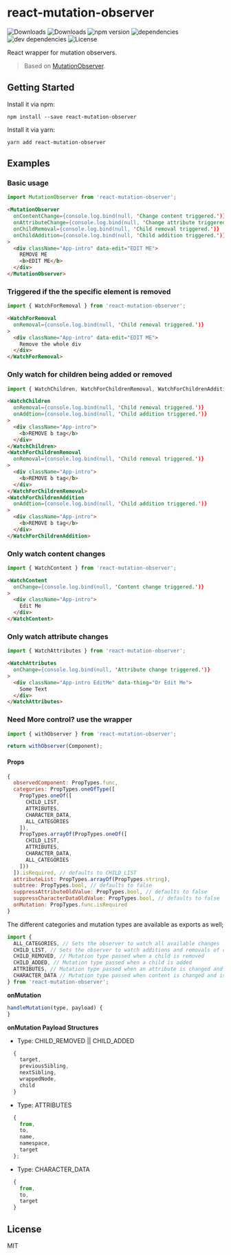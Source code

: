 # react-mutation-observer

![Downloads](https://img.shields.io/npm/dm/react-mutation-observer.svg)
![Downloads](https://img.shields.io/npm/dt/react-mutation-observer.svg)
![npm version](https://img.shields.io/npm/v/react-mutation-observer.svg)
![dependencies](https://img.shields.io/david/jcgertig/react-mutation-observer.svg)
![dev dependencies](https://img.shields.io/david/dev/jcgertig/react-mutation-observer.svg)
![License](https://img.shields.io/npm/l/react-mutation-observer.svg)

React wrapper for mutation observers.

> Based on
[MutationObserver](https://developer.mozilla.org/en-US/docs/Web/API/MutationObserver).

## Getting Started

Install it via npm:

```shell
npm install --save react-mutation-observer
```

Install it via yarn:

```shell
yarn add react-mutation-observer
```

## Examples

### Basic usage
```javascript
import MutationObserver from 'react-mutation-observer';
```

```HTML
<MutationObserver
  onContentChange={console.log.bind(null, 'Change content triggered.')}
  onAttributeChange={console.log.bind(null, 'Change attribute triggered.')}
  onChildRemoval={console.log.bind(null, 'Child removal triggered.')}
  onChildAddition={console.log.bind(null, 'Child addition triggered.')}
>
  <div className="App-intro" data-edit="EDIT ME">
    REMOVE ME
    <b>EDIT ME</b>
  </div>
</MutationObserver>
```

### Triggered if the the specific element is removed
```javascript
import { WatchForRemoval } from 'react-mutation-observer';
```

```HTML
<WatchForRemoval
  onRemoval={console.log.bind(null, 'Child removal triggered.')}
>
  <div className="App-intro" data-edit="EDIT ME">
    Remove the whole div
  </div>
</WatchForRemoval>
```

### Only watch for children being added or removed
```javascript
import { WatchChildren, WatchForChildrenRemoval, WatchForChildrenAddition } from 'react-mutation-observer';
```

```HTML
<WatchChildren
  onRemoval={console.log.bind(null, 'Child removal triggered.')}
  onAddtion={console.log.bind(null, 'Child addition triggered.')}
>
  <div className="App-intro">
    <b>REMOVE b tag</b>
  </div>
</WatchChildren>
<WatchForChildrenRemoval
  onRemoval={console.log.bind(null, 'Child removal triggered.')}
>
  <div className="App-intro">
    <b>REMOVE b tag</b>
  </div>
</WatchForChildrenRemoval>
<WatchForChildrenAddition
  onAddtion={console.log.bind(null, 'Child addition triggered.')}
>
  <div className="App-intro">
    <b>REMOVE b tag</b>
  </div>
</WatchForChildrenAddition>
```

### Only watch content changes
```javascript
import { WatchContent } from 'react-mutation-observer';
```

```HTML
<WatchContent
  onChange={console.log.bind(null, 'Content change triggered.')}
>
  <div className="App-intro">
    Edit Me
  </div>
</WatchContent>
```

### Only watch attribute changes
```javascript
import { WatchAttributes } from 'react-mutation-observer';
```

```HTML
<WatchAttributes
  onChange={console.log.bind(null, 'Attribute change triggered.')}
>
  <div className="App-intro EditMe" data-thing="Or Edit Me">
    Some Text
  </div>
</WatchAttributes>
```

### Need More control? use the wrapper
```javascript
import { withObserver } from 'react-mutation-observer';
```

```javascript
return withObserver(Component);
```

#### Props
```javascript
{
  observedComponent: PropTypes.func,
  categories: PropTypes.oneOfType([
    PropTypes.oneOf([
      CHILD_LIST,
      ATTRIBUTES,
      CHARACTER_DATA,
      ALL_CATEGORIES
    ]),
    PropTypes.arrayOf(PropTypes.oneOf([
      CHILD_LIST,
      ATTRIBUTES,
      CHARACTER_DATA,
      ALL_CATEGORIES
    ]))
  ]).isRequired, // defaults to CHILD_LIST
  attributeList: PropTypes.arrayOf(PropTypes.string),
  subtree: PropTypes.bool, // defaults to false
  suppressAttributeOldValue: PropTypes.bool, // defaults to false
  suppressCharacterDataOldValue: PropTypes.bool, // defaults to false
  onMutation: PropTypes.func.isRequired
}
```

The different categories and mutation types are available as exports as well;

```javascript
import {
  ALL_CATEGORIES, // Sets the observer to watch all available changes
  CHILD_LIST, // Sets the observer to watch additions and removals of children
  CHILD_REMOVED, // Mutation type passed when a child is removed
  CHILD_ADDED, // Mutation type passed when a child is added
  ATTRIBUTES, // Mutation type passed when an attribute is changed and is used to set the observer to watch changes to attributes
  CHARACTER_DATA // Mutation type passed when content is changed and is used to set the observer to watch changes to content. Typically needs to be used with `subtree={true}`
} from 'react-mutation-observer';
```

__onMutation__
```javascript
handleMutation(type, payload) {
}
```

__onMutation Payload Structures__
  - Type: CHILD_REMOVED || CHILD_ADDED
  ```javascript
    {
      target,
      previousSibling,
      nextSibling,
      wrappedNode,
      child
    }
  ```
  - Type: ATTRIBUTES
  ```javascript
    {
      from,
      to,
      name,
      namespace,
      target
    };
  ```
  - Type: CHARACTER_DATA
  ```javascript
    {
      from,
      to,
      target
    }
  ```

## License

MIT
